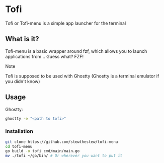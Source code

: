 # Tofi
Tofi or Tofi-menu is a simple app launcher for the terminal

## What is it? 
Tofi-menu is a basic wrapper around fzf, which allows you to launch applications from... Guess what? FZF!

> [!NOTE]
> Tofi is supposed to be used with Ghostty (Ghostty is a terminal emulator if you didn't know)

## Usage

Ghostty:
```bash
ghostty -e "<path to tofi>"
```

### Installation

```bash
git clone https://github.com/stewthestew/tofi-menu
cd tofi-menu
go build -o tofi cmd/main/main.go
mv ./tofi ~/go/bin/ # Or wherever you want to put it
```

